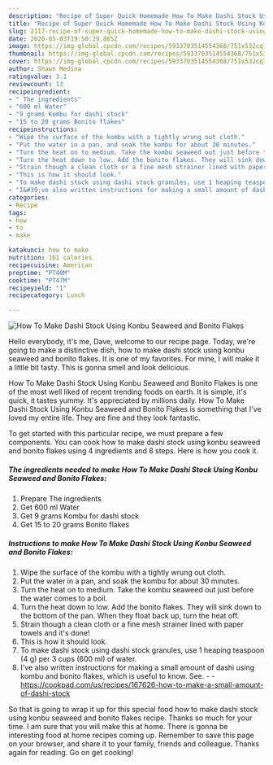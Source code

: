```yaml
---
description: "Recipe of Super Quick Homemade How To Make Dashi Stock Using Konbu Seaweed and Bonito Flakes"
title: "Recipe of Super Quick Homemade How To Make Dashi Stock Using Konbu Seaweed and Bonito Flakes"
slug: 2117-recipe-of-super-quick-homemade-how-to-make-dashi-stock-using-konbu-seaweed-and-bonito-flakes
date: 2020-05-03T19:50:29.865Z
image: https://img-global.cpcdn.com/recipes/5933703514554368/751x532cq70/how-to-make-dashi-stock-using-konbu-seaweed-and-bonito-flakes-recipe-main-photo.jpg
thumbnail: https://img-global.cpcdn.com/recipes/5933703514554368/751x532cq70/how-to-make-dashi-stock-using-konbu-seaweed-and-bonito-flakes-recipe-main-photo.jpg
cover: https://img-global.cpcdn.com/recipes/5933703514554368/751x532cq70/how-to-make-dashi-stock-using-konbu-seaweed-and-bonito-flakes-recipe-main-photo.jpg
author: Shawn Medina
ratingvalue: 3.1
reviewcount: 13
recipeingredient:
- " The ingredients"
- "600 ml Water"
- "9 grams Kombu for dashi stock"
- "15 to 20 grams Bonito flakes"
recipeinstructions:
- "Wipe the surface of the kombu with a tightly wrung out cloth."
- "Put the water in a pan, and soak the kombu for about 30 minutes."
- "Turn the heat on to medium. Take the kombu seaweed out just before the water comes to a boil."
- "Turn the heat down to low. Add the bonito flakes. They will sink down to the bottom of the pan. When they float back up, turn the heat off."
- "Strain though a clean cloth or a fine mesh strainer lined with paper towels and it&#39;s done!"
- "This is how it should look."
- "To make dashi stock using dashi stock granules, use 1 heaping teaspoon (4 g) per 3 cups (600 ml) of water."
- "I&#39;ve also written instructions for making a small amount of dashi using kombu and bonito flakes, which is useful to know. See.  https://cookpad.com/us/recipes/167626-how-to-make-a-small-amount-of-dashi-stock"
categories:
- Recipe
tags:
- how
- to
- make

katakunci: how to make 
nutrition: 161 calories
recipecuisine: American
preptime: "PT40M"
cooktime: "PT47M"
recipeyield: "1"
recipecategory: Lunch

---
```



![How To Make Dashi Stock Using Konbu Seaweed and Bonito Flakes](https://img-global.cpcdn.com/recipes/5933703514554368/751x532cq70/how-to-make-dashi-stock-using-konbu-seaweed-and-bonito-flakes-recipe-main-photo.jpg)

Hello everybody, it's me, Dave, welcome to our recipe page. Today, we're going to make a distinctive dish, how to make dashi stock using konbu seaweed and bonito flakes. It is one of my favorites. For mine, I will make it a little bit tasty. This is gonna smell and look delicious.



How To Make Dashi Stock Using Konbu Seaweed and Bonito Flakes is one of the most well liked of recent trending foods on earth. It is simple, it's quick, it tastes yummy. It's appreciated by millions daily. How To Make Dashi Stock Using Konbu Seaweed and Bonito Flakes is something that I've loved my entire life. They are fine and they look fantastic.


To get started with this particular recipe, we must prepare a few components. You can cook how to make dashi stock using konbu seaweed and bonito flakes using 4 ingredients and 8 steps. Here is how you cook it.

<!--inarticleads1-->

##### The ingredients needed to make How To Make Dashi Stock Using Konbu Seaweed and Bonito Flakes:

1. Prepare  The ingredients
1. Get 600 ml Water
1. Get 9 grams Kombu for dashi stock
1. Get 15 to 20 grams Bonito flakes




<!--inarticleads2-->

##### Instructions to make How To Make Dashi Stock Using Konbu Seaweed and Bonito Flakes:

1. Wipe the surface of the kombu with a tightly wrung out cloth.
1. Put the water in a pan, and soak the kombu for about 30 minutes.
1. Turn the heat on to medium. Take the kombu seaweed out just before the water comes to a boil.
1. Turn the heat down to low. Add the bonito flakes. They will sink down to the bottom of the pan. When they float back up, turn the heat off.
1. Strain though a clean cloth or a fine mesh strainer lined with paper towels and it&#39;s done!
1. This is how it should look.
1. To make dashi stock using dashi stock granules, use 1 heaping teaspoon (4 g) per 3 cups (600 ml) of water.
1. I&#39;ve also written instructions for making a small amount of dashi using kombu and bonito flakes, which is useful to know. See. -  - https://cookpad.com/us/recipes/167626-how-to-make-a-small-amount-of-dashi-stock




So that is going to wrap it up for this special food how to make dashi stock using konbu seaweed and bonito flakes recipe. Thanks so much for your time. I am sure that you will make this at home. There is gonna be interesting food at home recipes coming up. Remember to save this page on your browser, and share it to your family, friends and colleague. Thanks again for reading. Go on get cooking!
